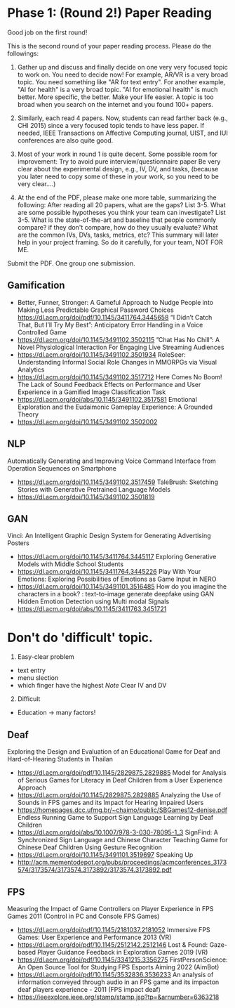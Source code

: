 # Phase 1: (Round 2!) Paper Reading

Good job on the first round!

This is the second round of your paper reading process. Please do the followings:

1. Gather up and discuss and finally decide on one very very focused topic to work on.     You need to decide now!   For example, AR/VR is a very broad topic.  You need something like "AR for text entry".   For another example,  "AI for health" is a very broad topic.  "AI for emotional health" is much better.   More specific, the better.   Make your life easier.  A topic is too broad when you search on the internet and you found 100+ papers. 

2. Similarly, each read 4 papers.   Now, students can read farther back (e.g., CHI 2015) since a very focused topic tends to have less paper.   If needed,  IEEE Transactions on Affective Computing journal, UIST, and IUI conferences are also quite good.

3. Most of your work in round 1 is quite decent.  Some possible room for improvement:
Try to avoid pure interview/questionnaire paper
Be very clear about the experimental design, e.g., IV, DV, and tasks, (because you later need to copy some of these in your work, so you need to be very clear....)
4. At the end of the PDF, please make one more table,  summarizing the following: 
    After reading all 20 papers, what are the gaps?  List 3-5.
    What are some possible hypotheses you think your team can investigate?   List 3-5.
    What is the state-of-the-art and baseline that people commonly compare? if they don't compare, how do they usually evaluate?
    What are the common IVs, DVs, tasks, metrics, etc? 
This summary will later help in your project framing.  So do it carefully, for your team, NOT FOR ME.

Submit the PDF.   One group one submission.

## Gamification
- Better, Funner, Stronger: A Gameful Approach to Nudge People into Making Less Predictable Graphical Password Choices
https://dl.acm.org/doi/pdf/10.1145/3411764.3445658
“I Didn’t Catch That, But I’ll Try My Best”: Anticipatory Error Handling in a Voice Controlled Game
- https://dl.acm.org/doi/10.1145/3491102.3502115
”Chat Has No Chill”: A Novel Physiological Interaction For Engaging Live Streaming Audiences
- https://dl.acm.org/doi/10.1145/3491102.3501934
RoleSeer: Understanding Informal Social Role Changes in MMORPGs via Visual Analytics
- https://dl.acm.org/doi/10.1145/3491102.3517712
Here Comes No Boom! The Lack of Sound Feedback Effects on Performance and User Experience in a Gamified Image Classification Task
- https://dl.acm.org/doi/abs/10.1145/3491102.3517581
Emotional Exploration and the Eudaimonic Gameplay Experience: A Grounded Theory
- https://dl.acm.org/doi/10.1145/3491102.3502002

## NLP
Automatically Generating and Improving Voice Command Interface from Operation Sequences on Smartphone
- https://dl.acm.org/doi/10.1145/3491102.3517459
TaleBrush: Sketching Stories with Generative Pretrained Language Models
- https://dl.acm.org/doi/10.1145/3491102.3501819

## GAN
Vinci: An Intelligent Graphic Design System for Generating Advertising Posters
- https://dl.acm.org/doi/10.1145/3411764.3445117
Exploring Generative Models with Middle School Students
- https://dl.acm.org/doi/10.1145/3411764.3445226
Play With Your Emotions: Exploring Possibilities of Emotions as Game Input in NERO
- https://dl.acm.org/doi/10.1145/3491101.3516485
How do you imagine the characters in a book? : text-to-image generate deepfake using GAN Hidden Emotion Detection using Multi modal Signals
- https://dl.acm.org/doi/abs/10.1145/3411763.3451721


# Don't do 'difficult' topic.

1. Easy-clear problem
- text entry
- menu slection
- which finger have the highest
*Note* Clear IV and DV

2. Difficult
- Education -> many factors!

## Deaf
Exploring the Design and Evaluation of an Educational Game for Deaf and Hard-of-Hearing Students in Thailan
- https://dl.acm.org/doi/pdf/10.1145/2829875.2829885
Model for Analysis of Serious Games for Literacy in Deaf Children from a User Experience Approach
- https://dl.acm.org/doi/10.1145/2829875.2829885
Analyzing the Use of Sounds in FPS games and its Impact for Hearing Impaired Users
- https://homepages.dcc.ufmg.br/~chaimo/public/SBGames12-denise.pdf
Endless Running Game to Support Sign Language Learning by Deaf Children
- https://dl.acm.org/doi/abs/10.1007/978-3-030-78095-1_3
SignFind: A Synchronized Sign Language and Chinese Character Teaching Game for Chinese Deaf Children Using Gesture Recognition
- https://dl.acm.org/doi/10.1145/3491101.3519697
Speaking Up
- http://acm.mementodepot.org/pubs/proceedings/acmconferences_3173574/3173574/3173574.3173892/3173574.3173892.pdf


## FPS

Measuring the Impact of Game Controllers on Player Experience in FPS Games 2011 (Control in PC and Console FPS Games)
- https://dl.acm.org/doi/pdf/10.1145/2181037.2181052
Immersive FPS Games: User Experience and Performance 2013 (VR)
- https://dl.acm.org/doi/pdf/10.1145/2512142.2512146
Lost & Found: Gaze-based Player Guidance Feedback in Exploration Games 2019 (VR)
- https://dl.acm.org/doi/pdf/10.1145/3341215.3356275
FirstPersonScience: An Open Source Tool for Studying FPS Esports Aiming 2022 (AimBot)
- https://dl.acm.org/doi/pdf/10.1145/3532836.3536233
An analysis of information conveyed through audio in an FPS game and its impacton deaf players experience - 2011 (FPS impact deaf)
- https://ieeexplore.ieee.org/stamp/stamp.jsp?tp=&arnumber=6363218